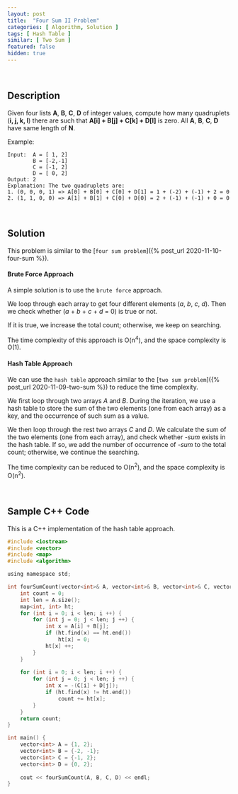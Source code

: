 ```yaml
---
layout: post
title:  "Four Sum II Problem"
categories: [ Algorithm, Solution ]
tags: [ Hash Table ]
similar: [ Two Sum ]
featured: false
hidden: true
---
```


<br />

## Description

Given four lists **A**, **B**, **C**, **D** of integer values, compute how many quadruplets (**i, j, k, l**) there are such that **A[i] + B[j] + C[k] + D[l]** is zero. All **A**, **B**, **C**, **D** have same length of **N**.


Example: 
```
Input:  A = [ 1, 2]
        B = [-2,-1]
        C = [-1, 2]
        D = [ 0, 2]
Output: 2
Explanation: The two quadruplets are:
1. (0, 0, 0, 1) => A[0] + B[0] + C[0] + D[1] = 1 + (-2) + (-1) + 2 = 0
2. (1, 1, 0, 0) => A[1] + B[1] + C[0] + D[0] = 2 + (-1) + (-1) + 0 = 0
```

<br />

## Solution

This problem is similar to the [`four sum problem`]({% post_url 2020-11-10-four-sum %}).

#### Brute Force Approach

A simple solution is to use the `brute force` approach. 

We loop through each array to get four different elements (*a*, *b*, *c*, *d*). 
Then we check whether (*a* + *b* + *c* + *d* = 0) is true or not.

If it is true, we increase the total count; otherwise, we keep on searching.

The time complexity of this approach is O(n<sup>4</sup>), 
and the space complexity is O(1).

#### Hash Table Approach

We can use the `hash table` approach similar to the [`two sum problem`]({% post_url 2020-11-09-two-sum %}) to reduce the time complexity.

We first loop through two arrays *A* and *B*. During the iteration, we use a hash table to store the sum of the two elements (one from each array) as a key, and the occurrence of such sum as a value.   

We then loop through the rest two arrays *C* and *D*. We calculate the sum of the two elements (one from each array), and check whether *-sum* exists in the hash table. If so, we add the number of occurrence of *-sum* to the total count; otherwise, we continue the searching.

The time complexity can be reduced to O(n<sup>2</sup>), and the space complexity is O(n<sup>2</sup>).

<br />

## Sample C++ Code

This is a C++ implementation of the hash table approach.
```c
#include <iostream>
#include <vector>
#include <map>
#include <algorithm>

using namespace std;

int fourSumCount(vector<int>& A, vector<int>& B, vector<int>& C, vector<int>& D) {
    int count = 0;
    int len = A.size();
    map<int, int> ht;
    for (int i = 0; i < len; i ++) {
        for (int j = 0; j < len; j ++) {
            int x = A[i] + B[j];
            if (ht.find(x) == ht.end())
                ht[x] = 0;
            ht[x] ++;
        }
    }
    
    for (int i = 0; i < len; i ++) {
        for (int j = 0; j < len; j ++) {
            int x = -(C[i] + D[j]);
            if (ht.find(x) != ht.end())
                count += ht[x];
        }
    }
    return count;
}

int main() {
    vector<int> A = {1, 2};
    vector<int> B = {-2, -1};
    vector<int> C = {-1, 2};
    vector<int> D = {0, 2};
    
    cout << fourSumCount(A, B, C, D) << endl;
}
```
